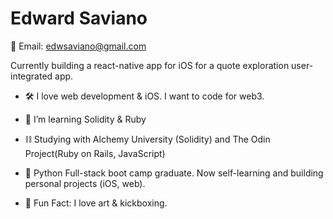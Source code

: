 # Edward Saviano #
📨 Email: edwsaviano@gmail.com

Currently building a react-native app for iOS for a quote exploration user-integrated app. 

  - 🛠 I love web development & iOS. I want to code for web3.
  - 🌱 I’m learning Solidity & Ruby
  - ⛓ Studying with Alchemy University (Solidity) and The Odin Project(Ruby on Rails, JavaScript)
  - 💬 Python Full-stack boot camp graduate. Now self-learning and building personal projects (iOS, web).
 
  
  - 🎨 Fun Fact: I love art & kickboxing.
  
